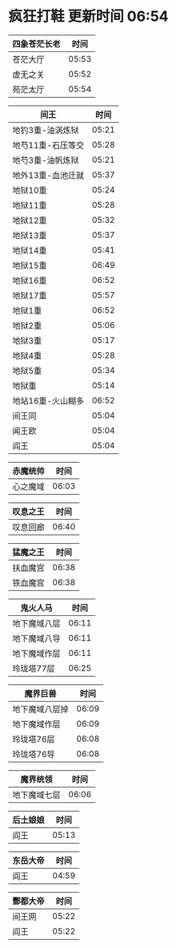 # 疯狂打鞋 更新时间 06:54

| 四象苍茫长老   | 时间    |
|--------|-------|
| 苍茫大厅 | 05:53 |
| 虚无之关 | 05:52 |
| 苑茫太厅 | 05:54 |

| 间王   | 时间    |
|--------|-------|
| 地钓3重-油涡炼狱 | 05:21 |
| 地芍11重-石压等交 | 05:28 |
| 地芍3重-油帆炼狱 | 05:21 |
| 地外13重-血池迁就 | 05:37 |
| 地狱10重 | 05:24 |
| 地狱11重 | 05:28 |
| 地狱12重 | 05:32 |
| 地狱13重 | 05:37 |
| 地狱14重 | 05:41 |
| 地狱15重 | 06:49 |
| 地狱16重 | 06:52 |
| 地狱17重 | 05:57 |
| 地狱1重 | 06:52 |
| 地狱2重 | 05:06 |
| 地狱3重 | 05:17 |
| 地狱4重 | 05:28 |
| 地狱5重 | 05:34 |
| 地狱重 | 05:14 |
| 地站16重-火山糊多 | 06:52 |
| 间王同 | 05:04 |
| 闻王欧 | 05:04 |
| 阎王 | 05:04 |

| 赤魔统帅   | 时间    |
|--------|-------|
| 心之魔域 | 06:03 |

| 叹息之王   | 时间    |
|--------|-------|
| 叹息回廊 | 06:40 |

| 猛魔之王   | 时间    |
|--------|-------|
| 扶血魔宫 | 06:38 |
| 铁血魔宫 | 06:38 |

| 鬼火人马   | 时间    |
|--------|-------|
| 地下魔域八层 | 06:11 |
| 地下魔域八导 | 06:11 |
| 地下魔域作层 | 06:11 |
| 玲珑塔77层 | 06:25 |

| 魔界巨兽   | 时间    |
|--------|-------|
| 地下魔域八层掉 | 06:09 |
| 地下魔域作层 | 06:09 |
| 玲珑塔76层 | 06:08 |
| 玲珑塔76导 | 06:08 |

| 魔界统领   | 时间    |
|--------|-------|
| 地下魔域七层 | 06:06 |

| 后土娘娘   | 时间    |
|--------|-------|
| 阎王 | 05:13 |

| 东岳大帝   | 时间    |
|--------|-------|
| 阎王 | 04:59 |

| 酆都大帝   | 时间    |
|--------|-------|
| 间王网 | 05:22 |
| 阎王 | 05:22 |